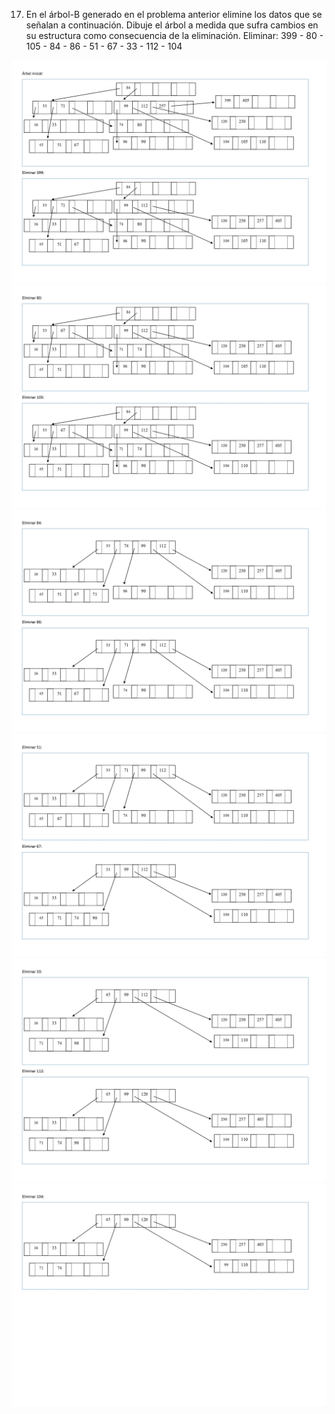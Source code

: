 
17.	En el árbol-B generado en el problema anterior elimine los datos que se señalan a continuación.
Dibuje el árbol a medida que sufra cambios en su estructura como consecuencia de la eliminación.
Eliminar: 399 - 80 - 105 - 84 - 86 - 51 - 67 - 33 - 112 - 104

![17_1](img/17_1.jpg)
![17_2](img/17_2.jpg)
![17_3](img/17_3.jpg)
![17_4](img/17_4.jpg)
![17_5](img/17_5.jpg)
![17_6](img/17_6.jpg)